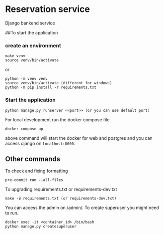 # Reservation service
Django bankend service 

##To start the application 
    
### create an environment 
    make venv 
    source venv/bin/activate
or 

    python -m venv venv 
    source venv/bin/activate (different for windows) 
    python -m pip install -r requirements.txt 
    
### Start the application 
    python manage.py runserver <<port>> (or you can use default port)

For local development run the docker compose file

    docker-compose up

above command will start the docker for web and postgres and you can access django on `localhost:8000`.

## Other commands 

To check and fixing formatting

    pre-commit run --all-files

To upgrading requirements.txt or requirements-dev.txt
    
    make -B requirements.txt (or requirements-dev.txt)

You can access the admin on /admin/. To create superuser you might need to run. 
        
    docker exec -it <container_id> /bin/bash 
    python manage.py createsuperuser

